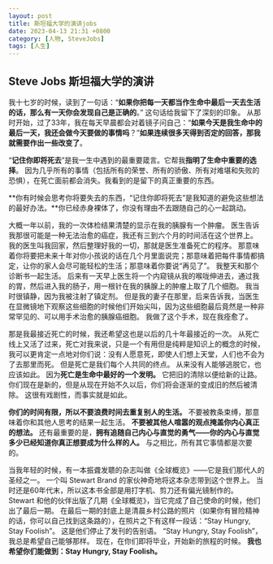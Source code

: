 ```yaml
---
layout: post
title: 斯坦福大学的演讲jobs
date: 2023-04-13 21:31 +0800
category: [人物, SteveJobs] 
tags: [人生]
---
```


## Steve Jobs 斯坦福大学的演讲

我十七岁的时候，读到了一句话：“**如果你把每一天都当作生命中最后一天去生活的话，那么有一天你会发现自己是正确的**。”
这句话给我留下了深刻的印象。
从那时开始，过了33年，我在每天早晨都会对着镜子问自己：“**如果今天是我生命中的最后一天，我还会做今天要做的事情吗**？”**如果连续很多天得到否定的回答，那我就需要作出一些改变了**。

“**记住你即将死去**”是我一生中遇到的最重要箴言。它帮我**指明了生命中重要的选择**。
因为几乎所有的事情（包括所有的荣誉、所有的骄傲、所有对难堪和失败的恐惧），在死亡面前都会消失。我看到的是留下的真正重要的东西。

**你有时候会思考你将要失去的东西，“记住你即将死去”是我知道的避免这些想法的最好办法。**你已经赤身裸体了，你没有理由不去跟随自己的心一起跳动。

大概一年以前，我的一次体检结果清楚的显示在我的胰腺有一个肿瘤。
医生告诉我那很可能是一种无法治愈的癌症，我还有三到六个月的时间活在这个世界上。
我的医生叫我回家，然后整理好我的一切，那就是医生准备死亡的程序。
那意味着你将要把未来十年对你小孩说的话在几个月里面说完；那意味着把每件事情都搞定，让你的家人会尽可能轻松的生活；那意味着你要说“再见了”。
我整天和那个诊断书一起生活。
后来有一天早上医生将一个内窥镜从我的喉咙伸进去，通过我的胃，然后进入我的肠子，用一根针在我的胰腺上的肿瘤上取了几个细胞。
我当时很镇静，因为我被注射了镇定剂。
但是我的妻子在那里，后来告诉我，当医生在显微镜地下观察这些细胞的时候他们开始尖叫，因为这些细胞最后竟然是一种非常罕见的、可以用手术治愈的胰腺癌细胞。
我做了这个手术，现在我痊愈了。

那是我最接近死亡的时候，我还希望这也是以后的几十年最接近的一次。
从死亡线上又活了过来，死亡对我来说，只是一个有用但是纯粹是知识上的概念的时候，我可以更肯定一点地对你们说：没有人愿意死，即使人们想上天堂，人们也不会为了去那里而死。
但是死亡是我们每个人共同的终点。
从来没有人能够逃脱它，也应该如此。
因为**死亡是生命中最好的一个发明。**
它把旧的清除以便给新的让路。
你们现在是新的，但是从现在开始不久以后，你们将会逐渐的变成旧的然后被清除。
这很有戏剧性，而事实就是如此。

**你们的时间有限，所以不要浪费时间去重复别人的生活。**
不要被教条束缚，那意味着你和其他人思考的结果一起生活。
**不要被其他人喧嚣的观点掩盖你内心真正的想法。**
还有最重要的是，**拥有追随自己内心与直觉的勇气——你的内心与直觉多少已经知道你真正想要成为什么样的人。**
与之相比，所有其它事情都是次要的。

当我年轻的时候，有一本振聋发聩的杂志叫做《全球概览》——它是我们那代人的圣经之一。
一个叫 Stewart Brand 的家伙神奇地将这本杂志带到这个世界上。
当时还是60年代末，所以这本书全部是用打字机、剪刀还有偏光镜制作的。
Stewart 和他的伙伴出版了几期《全球概览》，当它完成了自己使命的时候，他们出了最后一期。
在最后一期的封底上是清晨乡村公路的照片（如果你有冒险精神的话，你可以自己找到这条路的），在照片之下有这样一段话：“Stay Hungry, Stay Foolish”。
这是他们停止了发刊的告别语。
“Stay Hungry, Stay Foolish”，我总是希望自己能够那样。
现在，在你们即将毕业，开始新的旅程的时候。
**我也希望你们能做到：Stay Hungry, Stay Foolish。**
